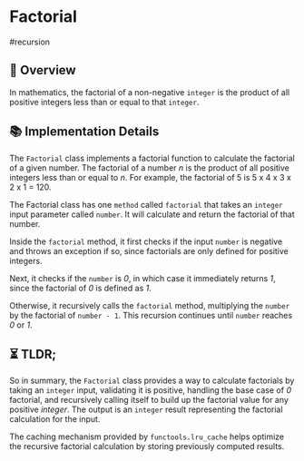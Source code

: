 Factorial
===

#recursion

## 📑 Overview

In mathematics, the factorial of a non-negative `integer` is the product of all positive integers less than or equal to that `integer`.

## 📚 Implementation Details

The `Factorial` class implements a factorial function to calculate the factorial of a given number.
The factorial of a number _n_ is the product of all positive integers less than or equal to _n_.
For example, the factorial of 5 is 5 x 4 x 3 x 2 x 1 = 120.

The Factorial class has one `method` called `factorial` that takes an `integer` input parameter called `number`.
It will calculate and return the factorial of that number.

Inside the `factorial` method, it first checks if the input `number` is negative and throws an exception if so, since factorials are only defined for positive integers.

Next, it checks if the `number` is _0_, in which case it immediately returns _1_, since the factorial of _0_ is defined as _1_.

Otherwise, it recursively calls the `factorial` method, multiplying the `number` by the factorial of `number - 1`.
This recursion continues until `number` reaches _0_ or _1_.

## ⏳ TLDR;

So in summary, the `Factorial` class provides a way to calculate factorials by taking an `integer` input, validating it is positive, handling the base case of _0_ factorial, and recursively calling itself to build up the factorial value for any positive _integer_.
The output is an `integer` result representing the factorial calculation for the input.

The caching mechanism provided by `functools.lru_cache` helps optimize the recursive factorial calculation by storing previously computed results.
